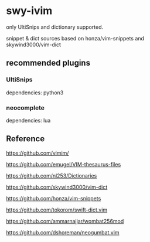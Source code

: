 <!--
 * @Author: your name
 * @Date: 2020-06-12 07:37:55
 * @LastEditTime: 2020-06-13 08:23:58
 * @LastEditors: Please set LastEditors
 * @Description: In User Settings Edit
 * @FilePath: \undefinedc:\Users\swy\Documents\GitHub\ivim-snippets\README.md
--> 
# swy-ivim

only UltiSnips and dictionary supported.

snippet & dict sources based on honza/vim-snippets and skywind3000/vim-dict

## recommended plugins

### UltiSnips

dependencies: python3

### neocomplete

dependencies: lua

## Reference

https://github.com/vimim/

https://github.com/emugel/VIM-thesaurus-files

https://github.com/nl253/Dictionaries

https://github.com/skywind3000/vim-dict

https://github.com/honza/vim-snippets

https://github.com/tokorom/swift-dict.vim

https://github.com/ammarnajjar/wombat256mod

https://github.com/dshoreman/neogumbat.vim